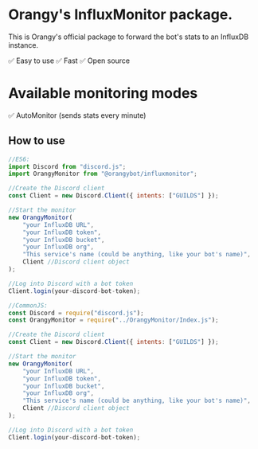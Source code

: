 # Orangy's InfluxMonitor package.

This is Orangy's official package to forward the bot's stats to an InfluxDB instance.

:white_check_mark: Easy to use
:white_check_mark: Fast
:white_check_mark: Open source

# Available monitoring modes

:white_check_mark: AutoMonitor (sends stats every minute)

## How to use

```javascript
//ES6:
import Discord from "discord.js";
import OrangyMonitor from "@orangybot/influxmonitor";

//Create the Discord client
const Client = new Discord.Client({ intents: ["GUILDS"] });

//Start the monitor
new OrangyMonitor(
    "your InfluxDB URL",
	"your InfluxDB token",
	"your InfluxDB bucket",
	"your InfluxDB org",
	"This service's name (could be anything, like your bot's name)",
	Client //Discord client object
);

//Log into Discord with a bot token
Client.login(your-discord-bot-token);

//CommonJS:
const Discord = require("discord.js");
const OrangyMonitor = require("../OrangyMonitor/Index.js");

//Create the Discord client
const Client = new Discord.Client({ intents: ["GUILDS"] });

//Start the monitor
new OrangyMonitor(
    "your InfluxDB URL",
	"your InfluxDB token",
	"your InfluxDB bucket",
	"your InfluxDB org",
	"This service's name (could be anything, like your bot's name)",
	Client //Discord client object
);

//Log into Discord with a bot token
Client.login(your-discord-bot-token);
```
